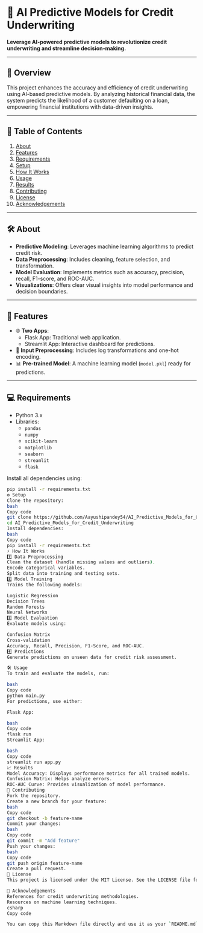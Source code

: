 # 🚀 AI Predictive Models for Credit Underwriting

**Leverage AI-powered predictive models to revolutionize credit underwriting and streamline decision-making.**

---

## 📜 Overview

This project enhances the accuracy and efficiency of credit underwriting using AI-based predictive models. By analyzing historical financial data, the system predicts the likelihood of a customer defaulting on a loan, empowering financial institutions with data-driven insights.

---

## 📂 Table of Contents

1. [About](#about)
2. [Features](#features)
3. [Requirements](#requirements)
4. [Setup](#setup)
5. [How It Works](#how-it-works)
6. [Usage](#usage)
7. [Results](#results)
8. [Contributing](#contributing)
9. [License](#license)
10. [Acknowledgements](#acknowledgements)

---

## 🛠️ About

- **Predictive Modeling**: Leverages machine learning algorithms to predict credit risk.
- **Data Preprocessing**: Includes cleaning, feature selection, and transformation.
- **Model Evaluation**: Implements metrics such as accuracy, precision, recall, F1-score, and ROC-AUC.
- **Visualizations**: Offers clear visual insights into model performance and decision boundaries.

---

## 🌟 Features

- 🌐 **Two Apps**:
  - Flask App: Traditional web application.
  - Streamlit App: Interactive dashboard for predictions.
- 🔄 **Input Preprocessing**: Includes log transformations and one-hot encoding.
- 📊 **Pre-trained Model**: A machine learning model (`model.pkl`) ready for predictions.

---

## 💻 Requirements

- Python 3.x
- Libraries:
  - `pandas`
  - `numpy`
  - `scikit-learn`
  - `matplotlib`
  - `seaborn`
  - `streamlit`
  - `flask`

Install all dependencies using:

```bash
pip install -r requirements.txt
⚙️ Setup
Clone the repository:
bash
Copy code
git clone https://github.com/Aayushipandey54/AI_Predictive_Models_for_Credit_Underwriting.git
cd AI_Predictive_Models_for_Credit_Underwriting
Install dependencies:
bash
Copy code
pip install -r requirements.txt
⚡ How It Works
1️⃣ Data Preprocessing
Clean the dataset (handle missing values and outliers).
Encode categorical variables.
Split data into training and testing sets.
2️⃣ Model Training
Trains the following models:

Logistic Regression
Decision Trees
Random Forests
Neural Networks
3️⃣ Model Evaluation
Evaluate models using:

Confusion Matrix
Cross-validation
Accuracy, Recall, Precision, F1-Score, and ROC-AUC.
4️⃣ Predictions
Generate predictions on unseen data for credit risk assessment.

🛠️ Usage
To train and evaluate the models, run:

bash
Copy code
python main.py
For predictions, use either:

Flask App:

bash
Copy code
flask run
Streamlit App:

bash
Copy code
streamlit run app.py
📈 Results
Model Accuracy: Displays performance metrics for all trained models.
Confusion Matrix: Helps analyze errors.
ROC-AUC Curve: Provides visualization of model performance.
🤝 Contributing
Fork the repository.
Create a new branch for your feature:
bash
Copy code
git checkout -b feature-name
Commit your changes:
bash
Copy code
git commit -m "Add feature"
Push your changes:
bash
Copy code
git push origin feature-name
Create a pull request.
📜 License
This project is licensed under the MIT License. See the LICENSE file for details.

🙌 Acknowledgements
References for credit underwriting methodologies.
Resources on machine learning techniques.
csharp
Copy code

You can copy this Markdown file directly and use it as your `README.md` on GitHub.
